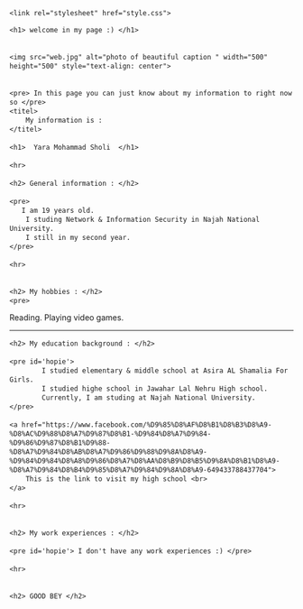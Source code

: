 <!DOCTYPE html>
<html>
<head>

    <link rel="stylesheet" href="style.css">

</head>

<body>

    <h1> welcome in my page :) </h1>
    

    <img src="web.jpg" alt="photo of beautiful caption " width="500" height="500" style="text-align: center">


    <pre> In this page you can just know about my information to right now so </pre>
    <titel>
        My information is :
    </titel>

    <h1>  Yara Mohammad Sholi  </h1>

    <hr>

    <h2> General information : </h2>

    <pre>
       I am 19 years old.  
        I studing Network & Information Security in Najah National University. 
        I still in my second year. 
    </pre>

    <hr>


    <h2> My hobbies : </h2>
    <pre>
Reading.
Playing video games. 
    </pre>
    <hr>


    <h2> My education background : </h2>

    <pre id='hopie'>
            I studied elementary & middle school at Asira AL Shamalia For Girls.
            I studied highe school in Jawahar Lal Nehru High school.
            Currently, I am studing at Najah National University.
    </pre>

    <a href="https://www.facebook.com/%D9%85%D8%AF%D8%B1%D8%B3%D8%A9-%D8%AC%D9%88%D8%A7%D9%87%D8%B1-%D9%84%D8%A7%D9%84-%D9%86%D9%87%D8%B1%D9%88-%D8%A7%D9%84%D8%AB%D8%A7%D9%86%D9%88%D9%8A%D8%A9-%D9%84%D9%84%D8%A8%D9%86%D8%A7%D8%AA%D8%B9%D8%B5%D9%8A%D8%B1%D8%A9-%D8%A7%D9%84%D8%B4%D9%85%D8%A7%D9%84%D9%8A%D8%A9-649433788437704">
        This is the link to visit my high school <br>
    </a>

    <hr>


    <h2> My work experiences : </h2>

    <pre id='hopie'> I don't have any work experiences :) </pre>

    <hr>


    <h2> GOOD BEY </h2>

</body>
</html>
